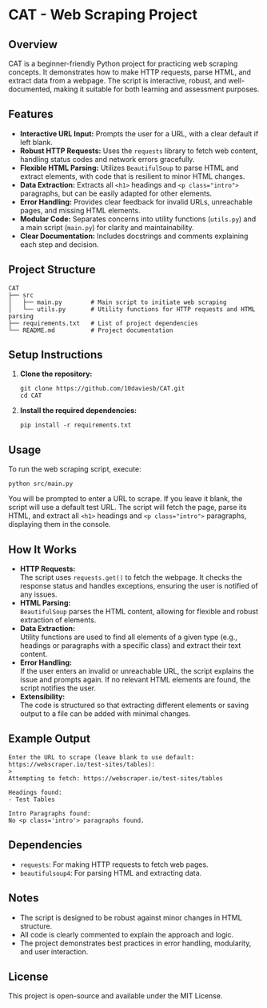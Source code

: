 # CAT - Web Scraping Project

## Overview
CAT is a beginner-friendly Python project for practicing web scraping concepts. It demonstrates how to make HTTP requests, parse HTML, and extract data from a webpage. The script is interactive, robust, and well-documented, making it suitable for both learning and assessment purposes.

## Features
- **Interactive URL Input:** Prompts the user for a URL, with a clear default if left blank.
- **Robust HTTP Requests:** Uses the `requests` library to fetch web content, handling status codes and network errors gracefully.
- **Flexible HTML Parsing:** Utilizes `BeautifulSoup` to parse HTML and extract elements, with code that is resilient to minor HTML changes.
- **Data Extraction:** Extracts all `<h1>` headings and `<p class="intro">` paragraphs, but can be easily adapted for other elements.
- **Error Handling:** Provides clear feedback for invalid URLs, unreachable pages, and missing HTML elements.
- **Modular Code:** Separates concerns into utility functions (`utils.py`) and a main script (`main.py`) for clarity and maintainability.
- **Clear Documentation:** Includes docstrings and comments explaining each step and decision.

## Project Structure
```
CAT
├── src
│   ├── main.py        # Main script to initiate web scraping
│   └── utils.py       # Utility functions for HTTP requests and HTML parsing
├── requirements.txt   # List of project dependencies
└── README.md          # Project documentation
```

## Setup Instructions
1. **Clone the repository:**
   ```
   git clone https://github.com/10daviesb/CAT.git
   cd CAT
   ```

2. **Install the required dependencies:**
   ```
   pip install -r requirements.txt
   ```

## Usage
To run the web scraping script, execute:
```
python src/main.py
```
You will be prompted to enter a URL to scrape. If you leave it blank, the script will use a default test URL. The script will fetch the page, parse its HTML, and extract all `<h1>` headings and `<p class="intro">` paragraphs, displaying them in the console.

## How It Works
- **HTTP Requests:**  
  The script uses `requests.get()` to fetch the webpage. It checks the response status and handles exceptions, ensuring the user is notified of any issues.
- **HTML Parsing:**  
  `BeautifulSoup` parses the HTML content, allowing for flexible and robust extraction of elements.
- **Data Extraction:**  
  Utility functions are used to find all elements of a given type (e.g., headings or paragraphs with a specific class) and extract their text content.
- **Error Handling:**  
  If the user enters an invalid or unreachable URL, the script explains the issue and prompts again. If no relevant HTML elements are found, the script notifies the user.
- **Extensibility:**  
  The code is structured so that extracting different elements or saving output to a file can be added with minimal changes.

## Example Output
```
Enter the URL to scrape (leave blank to use default: https://webscraper.io/test-sites/tables):
> 
Attempting to fetch: https://webscraper.io/test-sites/tables

Headings found:
- Test Tables

Intro Paragraphs found:
No <p class='intro'> paragraphs found.
```

## Dependencies
- `requests`: For making HTTP requests to fetch web pages.
- `beautifulsoup4`: For parsing HTML and extracting data.

## Notes
- The script is designed to be robust against minor changes in HTML structure.
- All code is clearly commented to explain the approach and logic.
- The project demonstrates best practices in error handling, modularity, and user interaction.

## License
This project is open-source and available under the MIT License.

